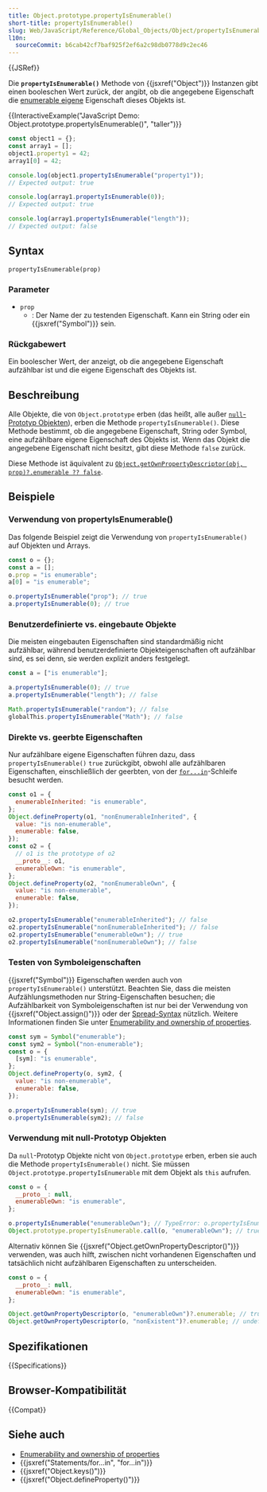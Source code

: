```yaml
---
title: Object.prototype.propertyIsEnumerable()
short-title: propertyIsEnumerable()
slug: Web/JavaScript/Reference/Global_Objects/Object/propertyIsEnumerable
l10n:
  sourceCommit: b6cab42cf7baf925f2ef6a2c98db0778d9c2ec46
---
```


{{JSRef}}

Die **`propertyIsEnumerable()`** Methode von {{jsxref("Object")}} Instanzen gibt einen booleschen Wert zurück, der angibt, ob die angegebene Eigenschaft die [enumerable eigene](/de/docs/Web/JavaScript/Guide/Enumerability_and_ownership_of_properties) Eigenschaft dieses Objekts ist.

{{InteractiveExample("JavaScript Demo: Object.prototype.propertyIsEnumerable()", "taller")}}

```js interactive-example
const object1 = {};
const array1 = [];
object1.property1 = 42;
array1[0] = 42;

console.log(object1.propertyIsEnumerable("property1"));
// Expected output: true

console.log(array1.propertyIsEnumerable(0));
// Expected output: true

console.log(array1.propertyIsEnumerable("length"));
// Expected output: false
```

## Syntax

```js-nolint
propertyIsEnumerable(prop)
```

### Parameter

- `prop`
  - : Der Name der zu testenden Eigenschaft. Kann ein String oder ein {{jsxref("Symbol")}} sein.

### Rückgabewert

Ein boolescher Wert, der anzeigt, ob die angegebene Eigenschaft aufzählbar ist und die eigene Eigenschaft des Objekts ist.

## Beschreibung

Alle Objekte, die von `Object.prototype` erben (das heißt, alle außer [`null`-Prototyp Objekten](/de/docs/Web/JavaScript/Reference/Global_Objects/Object#null-prototype_objects)), erben die Methode `propertyIsEnumerable()`. Diese Methode bestimmt, ob die angegebene Eigenschaft, String oder Symbol, eine aufzählbare eigene Eigenschaft des Objekts ist. Wenn das Objekt die angegebene Eigenschaft nicht besitzt, gibt diese Methode `false` zurück.

Diese Methode ist äquivalent zu [`Object.getOwnPropertyDescriptor(obj, prop)?.enumerable ?? false`](/de/docs/Web/JavaScript/Reference/Global_Objects/Object/getOwnPropertyDescriptor).

## Beispiele

### Verwendung von propertyIsEnumerable()

Das folgende Beispiel zeigt die Verwendung von `propertyIsEnumerable()` auf Objekten und Arrays.

```js
const o = {};
const a = [];
o.prop = "is enumerable";
a[0] = "is enumerable";

o.propertyIsEnumerable("prop"); // true
a.propertyIsEnumerable(0); // true
```

### Benutzerdefinierte vs. eingebaute Objekte

Die meisten eingebauten Eigenschaften sind standardmäßig nicht aufzählbar, während benutzerdefinierte Objekteigenschaften oft aufzählbar sind, es sei denn, sie werden explizit anders festgelegt.

```js
const a = ["is enumerable"];

a.propertyIsEnumerable(0); // true
a.propertyIsEnumerable("length"); // false

Math.propertyIsEnumerable("random"); // false
globalThis.propertyIsEnumerable("Math"); // false
```

### Direkte vs. geerbte Eigenschaften

Nur aufzählbare eigene Eigenschaften führen dazu, dass `propertyIsEnumerable()` `true` zurückgibt, obwohl alle aufzählbaren Eigenschaften, einschließlich der geerbten, von der [`for...in`](/de/docs/Web/JavaScript/Reference/Statements/for...in)-Schleife besucht werden.

```js
const o1 = {
  enumerableInherited: "is enumerable",
};
Object.defineProperty(o1, "nonEnumerableInherited", {
  value: "is non-enumerable",
  enumerable: false,
});
const o2 = {
  // o1 is the prototype of o2
  __proto__: o1,
  enumerableOwn: "is enumerable",
};
Object.defineProperty(o2, "nonEnumerableOwn", {
  value: "is non-enumerable",
  enumerable: false,
});

o2.propertyIsEnumerable("enumerableInherited"); // false
o2.propertyIsEnumerable("nonEnumerableInherited"); // false
o2.propertyIsEnumerable("enumerableOwn"); // true
o2.propertyIsEnumerable("nonEnumerableOwn"); // false
```

### Testen von Symboleigenschaften

{{jsxref("Symbol")}} Eigenschaften werden auch von `propertyIsEnumerable()` unterstützt. Beachten Sie, dass die meisten Aufzählungsmethoden nur String-Eigenschaften besuchen; die Aufzählbarkeit von Symboleigenschaften ist nur bei der Verwendung von {{jsxref("Object.assign()")}} oder der [Spread-Syntax](/de/docs/Web/JavaScript/Reference/Operators/Spread_syntax) nützlich. Weitere Informationen finden Sie unter [Enumerability and ownership of properties](/de/docs/Web/JavaScript/Guide/Enumerability_and_ownership_of_properties).

```js
const sym = Symbol("enumerable");
const sym2 = Symbol("non-enumerable");
const o = {
  [sym]: "is enumerable",
};
Object.defineProperty(o, sym2, {
  value: "is non-enumerable",
  enumerable: false,
});

o.propertyIsEnumerable(sym); // true
o.propertyIsEnumerable(sym2); // false
```

### Verwendung mit null-Prototyp Objekten

Da `null`-Prototyp Objekte nicht von `Object.prototype` erben, erben sie auch die Methode `propertyIsEnumerable()` nicht. Sie müssen `Object.prototype.propertyIsEnumerable` mit dem Objekt als `this` aufrufen.

```js
const o = {
  __proto__: null,
  enumerableOwn: "is enumerable",
};

o.propertyIsEnumerable("enumerableOwn"); // TypeError: o.propertyIsEnumerable is not a function
Object.prototype.propertyIsEnumerable.call(o, "enumerableOwn"); // true
```

Alternativ können Sie {{jsxref("Object.getOwnPropertyDescriptor()")}} verwenden, was auch hilft, zwischen nicht vorhandenen Eigenschaften und tatsächlich nicht aufzählbaren Eigenschaften zu unterscheiden.

```js
const o = {
  __proto__: null,
  enumerableOwn: "is enumerable",
};

Object.getOwnPropertyDescriptor(o, "enumerableOwn")?.enumerable; // true
Object.getOwnPropertyDescriptor(o, "nonExistent")?.enumerable; // undefined
```

## Spezifikationen

{{Specifications}}

## Browser-Kompatibilität

{{Compat}}

## Siehe auch

- [Enumerability and ownership of properties](/de/docs/Web/JavaScript/Guide/Enumerability_and_ownership_of_properties)
- {{jsxref("Statements/for...in", "for...in")}}
- {{jsxref("Object.keys()")}}
- {{jsxref("Object.defineProperty()")}}
